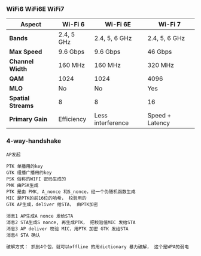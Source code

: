 ### WiFi6 WiFi6E WiFi7
| **Aspect**           | **Wi-Fi 6**    | **Wi-Fi 6E**   | **Wi-Fi 7**    |
|-----------------------|----------------|----------------|----------------|
| **Bands**            | 2.4, 5 GHz     | 2.4, 5, 6 GHz  | 2.4, 5, 6 GHz  |
| **Max Speed**        | 9.6 Gbps       | 9.6 Gbps       | 46 Gbps        |
| **Channel Width**    | 160 MHz        | 160 MHz        | 320 MHz        |
| **QAM**              | 1024           | 1024           | 4096           |
| **MLO**              | No             | No             | Yes            |
| **Spatial Streams**  | 8              | 8              | 16             |
| **Primary Gain**     | Efficiency     | Less interference | Speed + Latency |

### 4-way-handshake
```
AP发起

PTK 单播用的key
GTK 组播广播用的key
PSK 俗称的WIFI 密码生成的
PMK 由PSK生成
PTK 是由 PMK, A_nonce 和S_nonce，经一个伪随机函数生成
MIC 是PTK的前16位的哈希， 校验用的
GTK AP生成，deliver 给STA， 由PTK加密

消息1 AP生成A nonce 发给STA
消息2 STA生成S nonce, 再生成PTK， 把校验值MIC 发给STA
消息3 AP deliver 校验 MIC，用PTK 加密 GTK 发给STA
消息4 STA 确认

破解方式： 抓到4个包，就可以offline 的用dictionary 暴力破解， 这个是WPA的弱电
```
